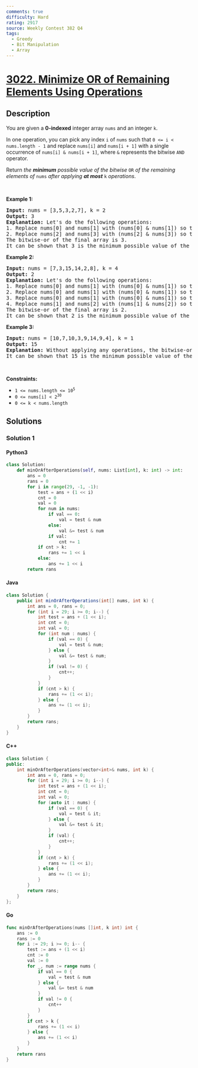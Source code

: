 ```yaml
---
comments: true
difficulty: Hard
rating: 2917
source: Weekly Contest 382 Q4
tags:
  - Greedy
  - Bit Manipulation
  - Array
---
```


<!-- problem:start -->

# [3022. Minimize OR of Remaining Elements Using Operations](https://leetcode.com/problems/minimize-or-of-remaining-elements-using-operations)


## Description

<!-- description:start -->

<p>You are given a <strong>0-indexed</strong> integer array <code>nums</code> and an integer <code>k</code>.</p>

<p>In one operation, you can pick any index <code>i</code> of <code>nums</code> such that <code>0 &lt;= i &lt; nums.length - 1</code> and replace <code>nums[i]</code> and <code>nums[i + 1]</code> with a single occurrence of <code>nums[i] &amp; nums[i + 1]</code>, where <code>&amp;</code> represents the bitwise <code>AND</code> operator.</p>

<p>Return <em>the <strong>minimum</strong> possible value of the bitwise </em><code>OR</code><em> of the remaining elements of</em> <code>nums</code> <em>after applying <strong>at most</strong></em> <code>k</code> <em>operations</em>.</p>

<p>&nbsp;</p>
<p><strong class="example">Example 1:</strong></p>

<pre>
<strong>Input:</strong> nums = [3,5,3,2,7], k = 2
<strong>Output:</strong> 3
<strong>Explanation:</strong> Let&#39;s do the following operations:
1. Replace nums[0] and nums[1] with (nums[0] &amp; nums[1]) so that nums becomes equal to [1,3,2,7].
2. Replace nums[2] and nums[3] with (nums[2] &amp; nums[3]) so that nums becomes equal to [1,3,2].
The bitwise-or of the final array is 3.
It can be shown that 3 is the minimum possible value of the bitwise OR of the remaining elements of nums after applying at most k operations.</pre>

<p><strong class="example">Example 2:</strong></p>

<pre>
<strong>Input:</strong> nums = [7,3,15,14,2,8], k = 4
<strong>Output:</strong> 2
<strong>Explanation:</strong> Let&#39;s do the following operations:
1. Replace nums[0] and nums[1] with (nums[0] &amp; nums[1]) so that nums becomes equal to [3,15,14,2,8]. 
2. Replace nums[0] and nums[1] with (nums[0] &amp; nums[1]) so that nums becomes equal to [3,14,2,8].
3. Replace nums[0] and nums[1] with (nums[0] &amp; nums[1]) so that nums becomes equal to [2,2,8].
4. Replace nums[1] and nums[2] with (nums[1] &amp; nums[2]) so that nums becomes equal to [2,0].
The bitwise-or of the final array is 2.
It can be shown that 2 is the minimum possible value of the bitwise OR of the remaining elements of nums after applying at most k operations.
</pre>

<p><strong class="example">Example 3:</strong></p>

<pre>
<strong>Input:</strong> nums = [10,7,10,3,9,14,9,4], k = 1
<strong>Output:</strong> 15
<strong>Explanation:</strong> Without applying any operations, the bitwise-or of nums is 15.
It can be shown that 15 is the minimum possible value of the bitwise OR of the remaining elements of nums after applying at most k operations.
</pre>

<p>&nbsp;</p>
<p><strong>Constraints:</strong></p>

<ul>
	<li><code>1 &lt;= nums.length &lt;= 10<sup>5</sup></code></li>
	<li><code>0 &lt;= nums[i] &lt; 2<sup>30</sup></code></li>
	<li><code>0 &lt;= k &lt; nums.length</code></li>
</ul>

<!-- description:end -->

## Solutions

<!-- solution:start -->

### Solution 1

<!-- tabs:start -->

#### Python3

```python
class Solution:
    def minOrAfterOperations(self, nums: List[int], k: int) -> int:
        ans = 0
        rans = 0
        for i in range(29, -1, -1):
            test = ans + (1 << i)
            cnt = 0
            val = 0
            for num in nums:
                if val == 0:
                    val = test & num
                else:
                    val &= test & num
                if val:
                    cnt += 1
            if cnt > k:
                rans += 1 << i
            else:
                ans += 1 << i
        return rans
```

#### Java

```java
class Solution {
    public int minOrAfterOperations(int[] nums, int k) {
        int ans = 0, rans = 0;
        for (int i = 29; i >= 0; i--) {
            int test = ans + (1 << i);
            int cnt = 0;
            int val = 0;
            for (int num : nums) {
                if (val == 0) {
                    val = test & num;
                } else {
                    val &= test & num;
                }
                if (val != 0) {
                    cnt++;
                }
            }
            if (cnt > k) {
                rans += (1 << i);
            } else {
                ans += (1 << i);
            }
        }
        return rans;
    }
}
```

#### C++

```cpp
class Solution {
public:
    int minOrAfterOperations(vector<int>& nums, int k) {
        int ans = 0, rans = 0;
        for (int i = 29; i >= 0; i--) {
            int test = ans + (1 << i);
            int cnt = 0;
            int val = 0;
            for (auto it : nums) {
                if (val == 0) {
                    val = test & it;
                } else {
                    val &= test & it;
                }
                if (val) {
                    cnt++;
                }
            }
            if (cnt > k) {
                rans += (1 << i);
            } else {
                ans += (1 << i);
            }
        }
        return rans;
    }
};
```

#### Go

```go
func minOrAfterOperations(nums []int, k int) int {
    ans := 0
    rans := 0
    for i := 29; i >= 0; i-- {
        test := ans + (1 << i)
        cnt := 0
        val := 0
        for _, num := range nums {
            if val == 0 {
                val = test & num
            } else {
                val &= test & num
            }
            if val != 0 {
                cnt++
            }
        }
        if cnt > k {
            rans += (1 << i)
        } else {
            ans += (1 << i)
        }
    }
    return rans
}
```

<!-- tabs:end -->

<!-- solution:end -->

<!-- problem:end -->
